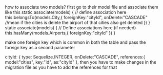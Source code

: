 how to associate two models?
first go to their model file and associate them like this 
static associate(models) {
      // define association here
      this.belongsTo(models.City,{
        foreignKey:"cityId",
        onDelete:"CASCADE" //mean if the cities is delete the airport of that cities also get deleted
      })
    }
 static associate(models) {
      // Define associations here (if needed)
      this.hasMany(models.Airports,{
        foreignKey:"cityId"
      })
    }
  
  make one foreign key which is common in both the table and pass the foreign key as a second parameter

  cityId: {
        type: Sequelize.INTEGER,
        onDelete:"CASCADE",
        references:{
          model:"cities",
          key:"id",
          as:"cityId"
        },
then you have to make changes in the migration file as you have to add the references for that